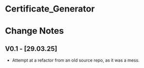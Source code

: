 # Certificate_Generator

# Change Notes

## V0.1 - [29.03.25]

 - Attempt at a refactor from an old source repo, as it was a mess.
